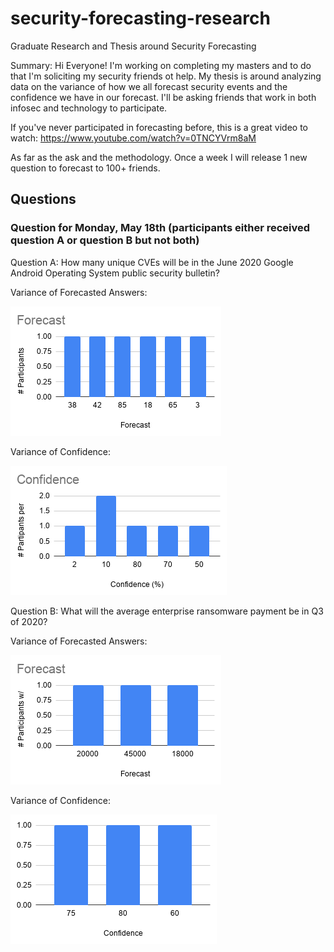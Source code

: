 # security-forecasting-research
Graduate Research and Thesis around Security Forecasting

Summary:
Hi Everyone! I'm working on completing my masters and to do that I'm soliciting my security friends ot help. My thesis is around analyzing data on the variance of how we all forecast security events and the confidence we have in our forecast. I'll be asking friends that work in both infosec and technology to participate. 

If you've never participated in forecasting before, this is a great video to watch: https://www.youtube.com/watch?v=0TNCYVrm8aM

As far as the ask and the methodology.
Once a week I will release 1 new question to forecast to 100+ friends. 

## Questions

### Question for Monday, May 18th (participants either received question A or question B but not both)


Question A:
How many unique CVEs will be in the June 2020 Google Android Operating System public security bulletin?

Variance of Forecasted Answers:

![Survey3A Results](results/survey_3a_forecast_results.png)

Variance of Confidence:

![Survey3A Results](results/survey_3a_confidence_results.png)

Question B:
What will the average enterprise ransomware payment be in Q3 of 2020?

Variance of Forecasted Answers:

![Survey3B Results](results/survey_3b_forecast_results.png)

Variance of Confidence:

![Survey3B Results](results/survey_3b_confidence_results.png)

